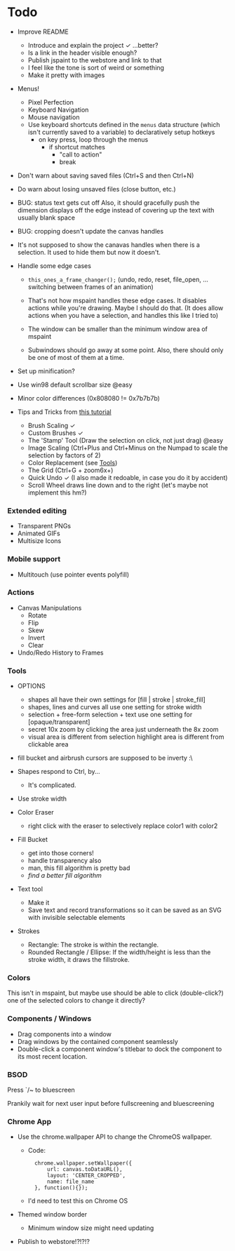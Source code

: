
# Todo

* Improve README
	* Introduce and explain the project ✓ ...better?
	* Is a link in the header visible enough?
	* Publish jspaint to the webstore and link to that
	* I feel like the tone is sort of weird or something
	* Make it pretty with images

* Menus!
	* Pixel Perfection
	* Keyboard Navigation
	* Mouse navigation
	* Use keyboard shortcuts defined in the `menus` data structure (which isn't currently saved to a variable) to declaratively setup hotkeys
		* on key press, loop through the menus
			* if shortcut matches
				* "call to action"
				* break


* Don't warn about saving saved files (Ctrl+S and then Ctrl+N)
* Do warn about losing unsaved files (close button, etc.)

* BUG: status text gets cut off
	Also, it should gracefully push the dimension displays off the edge instead of covering up the text with usually blank space
* BUG: cropping doesn't update the canvas handles

* It's not supposed to show the canavas handles when there is a selection. It used to hide them but now it doesn't.

* Handle some edge cases
	* `this_ones_a_frame_changer();` (undo, redo, reset, file_open, ... switching between frames of an animation)
	* That's not how mspaint handles these edge cases. It disables actions while you're drawing. Maybe I should do that. (It does allow actions when you have a selection, and handles this like I tried to)
	
	* The window can be smaller than the minimum window area of mspaint
	* Subwindows should go away at some point. Also, there should only be one of most of them at a time.

* Set up minification?


* Use win98 default scrollbar size @easy
* Minor color differences (0x808080 != 0x7b7b7b)

* Tips and Tricks from [this tutorial](http://www.albinoblacksheep.com/tutorial/mspaint)
	* Brush Scaling ✓
	* Custom Brushes ✓
	* The 'Stamp' Tool (Draw the selection on click, not just drag) @easy
	* Image Scaling (Ctrl+Plus and Ctrl+Minus on the Numpad to scale the selection by factors of 2)
	* Color Replacement (see [Tools](#tools))
	* The Grid (Ctrl+G + zoom6x+)
	* Quick Undo ✓ (I also made it redoable, in case you do it by accident)
	* Scroll Wheel draws line down and to the right (let's maybe not implement this hm?)

### Extended editing

* Transparent PNGs
* Animated GIFs
* Multisize Icons

### Mobile support

* Multitouch (use pointer events polyfill)

### Actions

* Canvas Manipulations
	* Rotate
	* Flip
	* Skew
	* Invert
	* Clear
* Undo/Redo History to Frames

### Tools

* OPTIONS
	* shapes all have their own settings for [fill | stroke | stroke_fill]
	* shapes, lines and curves all use one setting for stroke width
	* selection + free-form selection + text use one setting for [opaque/transparent]
	* secret 10x zoom by clicking the area just underneath the 8x zoom
	* visual area is different from selection highlight area is different from clickable area

* fill bucket and airbrush cursors are supposed to be inverty :\

* Shapes respond to Ctrl, by...
	* It's complicated.

* Use stroke width

* Color Eraser
	* right click with the eraser to selectively replace color1 with color2

* Fill Bucket
	* get into those corners!
	* handle transparency also
	* man, this fill algorithm is pretty bad
	* *find a better fill algorithm*

* Text tool
	* Make it
	* Save text and record transformations so it can be saved as an SVG with invisible selectable elements

* Strokes
	* Rectangle: The stroke is within the rectangle.
	* Rounded Rectangle / Ellipse: If the width/height is less than the stroke width, it draws the fillstroke.


### Colors
This isn't in mspaint, but maybe use should be able to click (double-click?) one of the selected colors to change it directly?

### Components / Windows
* Drag components into a window
* Drag windows by the contained component seamlessly
* Double-click a component window's titlebar to dock the component to its most recent location.


### BSOD

Press `/~ to bluescreen

Prankily wait for next user input before fullscreening and bluescreening


### Chrome App

* Use the chrome.wallpaper API to change the ChromeOS wallpaper.
	* Code:

			chrome.wallpaper.setWallpaper({
				url: canvas.toDataURL(),
				layout: 'CENTER_CROPPED',
				name: file_name
			}, function(){});
	
	* I'd need to test this on Chrome OS

* Themed window border
	* Minimum window size might need updating

* Publish to webstore!?!?!?
